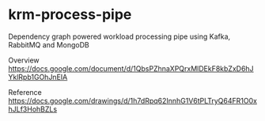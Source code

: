 # krm-process-pipe
Dependency graph powered workload processing pipe using Kafka, RabbitMQ and MongoDB

Overview
https://docs.google.com/document/d/1QbsPZhnaXPQrxMlDEkF8kbZxD6hJYklRpb1GOhJnEIA

Reference
https://docs.google.com/drawings/d/1h7dRpq62InnhG1V6tPLTryQ64FR1O0xhJLf3HohBZLs